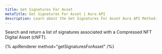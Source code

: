 ```yaml
---
title: Get Signatures For Asset
metaTitle: Get Signatures For Asset | Aura API
description: Learn about the Get Signatures For Asset Aura API Method.
---
```


Search and return a list of signatures associated with a Compressed NFT Digital Asset (cNFT).

{% apiRenderer method="getSignaturesForAsset" /%}

